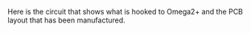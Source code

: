 Here is the circuit that shows what is hooked to Omega2+ and the PCB layout that has been manufactured.
